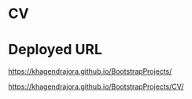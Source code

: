 # CV
# Deployed URL
 https://khagendrajora.github.io/BootstrapProjects/

 https://khagendrajora.github.io/BootstrapProjects/CV/
